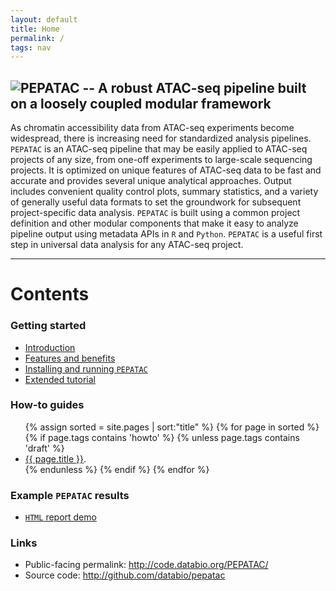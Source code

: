 ```yaml
---
layout: default
title: Home
permalink: /
tags: nav
---
```


<div class="container">
  <p></p>
  <h2 id="abstract"><img src="{{ "/assets/images/logo_pepatac_black.png" | prepend: site.baseurl }}" alt="PEPATAC" class="img-fluid" style="max-height:30px; margin-top:-15px; margin-bottom:-5px">
     -- A robust ATAC-seq pipeline built on a loosely coupled modular framework</h2>
  <p>As chromatin accessibility data from ATAC-seq experiments become widespread, there is increasing need for standardized analysis pipelines. <code class="language-python">PEPATAC</code> is an ATAC-seq pipeline that may be easily applied to ATAC-seq projects of any size, from one-off experiments to large-scale sequencing projects. It is optimized on unique features of ATAC-seq data to be fast and accurate and provides several unique analytical approaches. Output includes convenient quality control plots, summary statistics, and a variety of generally useful data formats to set the groundwork for subsequent project-specific data analysis. <code class="language-python">PEPATAC</code> is built using a common project definition and other modular components that make it easy to analyze pipeline output using metadata APIs in <code class="language-r">R</code> and <code class="language-python">Python</code>. <code class="language-python">PEPATAC</code> is a useful first step in universal data analysis for any ATAC-seq project.</p>
</div>
<hr>
<div class="container">
  <h1 id="contents"><strong>Contents</strong></h1>
  <p></p>
  <h3 id="getting-started">Getting started</h3>
  <ul>
    <li><a href='{{ "/intro/" | prepend: site.baseurl }}'>Introduction</a></li>
    <li><a href='{{ "/features/" | prepend: site.baseurl }}'>Features and benefits</a></li>
    <li><a href='{{ "/install/" | prepend: site.baseurl }}'>Installing and running <code class="language-python">PEPATAC</code></a></li>
    <li><a href='{{ "/tutorial/" | prepend: site.baseurl }}'>Extended tutorial</a></li>
  </ul>
  <h3 id="how-to">How-to guides</h3>
  <ul>
    {% assign sorted = site.pages | sort:"title" %}
    {% for page in sorted %}
    {% if page.tags contains 'howto' %}
    {% unless page.tags contains 'draft' %}
    <li><a href="{{ page.url | prepend: site.baseurl }}">{{ page.title }}</a>.</li>
    {% endunless %}
    {% endif %}
    {% endfor %}
  </ul>
  <h3 id="example">Example <code class="language-python">PEPATAC</code> results</h3>
  <ul>
    <li><a href="{{ "/assets/files/examples/gold/summary.html" | prepend: site.baseurl }}" rel="noopener noreferrer" target="_blank"><code class="language-html">HTML</code> report demo</a></li>
  </ul>
  <h3 id="example">Links</h3>
  <ul>
    <li>Public-facing permalink: <a href="http://code.databio.org/PEPATAC/">http://code.databio.org/PEPATAC/</a></li>
    <li>Source code: <a href="http://github.com/databio/pepatac">http://github.com/databio/pepatac</a></li>
  </ul>
</div>